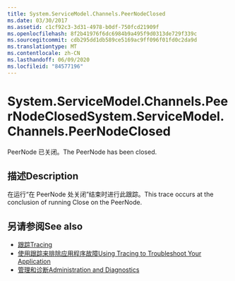 ```yaml
---
title: System.ServiceModel.Channels.PeerNodeClosed
ms.date: 03/30/2017
ms.assetid: c1cf92c3-3d31-4978-b0df-750fcd21909f
ms.openlocfilehash: 8f2b41976f6dc6984b9a495f9d0313de729f339c
ms.sourcegitcommit: cdb295dd1db589ce5169ac9ff096f01fd0c2da9d
ms.translationtype: MT
ms.contentlocale: zh-CN
ms.lasthandoff: 06/09/2020
ms.locfileid: "84577196"
---
```

# <a name="systemservicemodelchannelspeernodeclosed"></a><span data-ttu-id="c9dc9-102">System.ServiceModel.Channels.PeerNodeClosed</span><span class="sxs-lookup"><span data-stu-id="c9dc9-102">System.ServiceModel.Channels.PeerNodeClosed</span></span>
<span data-ttu-id="c9dc9-103">PeerNode 已关闭。</span><span class="sxs-lookup"><span data-stu-id="c9dc9-103">The PeerNode has been closed.</span></span>  
  
## <a name="description"></a><span data-ttu-id="c9dc9-104">描述</span><span class="sxs-lookup"><span data-stu-id="c9dc9-104">Description</span></span>  
 <span data-ttu-id="c9dc9-105">在运行“在 PeerNode 处关闭”结束时进行此跟踪。</span><span class="sxs-lookup"><span data-stu-id="c9dc9-105">This trace occurs at the conclusion of running Close on the PeerNode.</span></span>  
  
## <a name="see-also"></a><span data-ttu-id="c9dc9-106">另请参阅</span><span class="sxs-lookup"><span data-stu-id="c9dc9-106">See also</span></span>

- [<span data-ttu-id="c9dc9-107">跟踪</span><span class="sxs-lookup"><span data-stu-id="c9dc9-107">Tracing</span></span>](index.md)
- [<span data-ttu-id="c9dc9-108">使用跟踪来排除应用程序故障</span><span class="sxs-lookup"><span data-stu-id="c9dc9-108">Using Tracing to Troubleshoot Your Application</span></span>](using-tracing-to-troubleshoot-your-application.md)
- [<span data-ttu-id="c9dc9-109">管理和诊断</span><span class="sxs-lookup"><span data-stu-id="c9dc9-109">Administration and Diagnostics</span></span>](../index.md)
